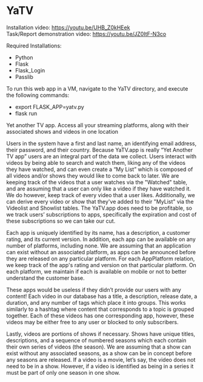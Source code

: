 # YaTV

Installation video: https://youtu.be/UHB_Z0kHEek       
Task/Report demonstration video: https://youtu.be/JZ0ItF-N3co

Required Installations:
- Python
- Flask
- Flask_Login
- Passlib

To run this web app in a VM, navigate to the YaTV directory, and execute the following commands:
- export FLASK_APP=yatv.py
- flask run

Yet another TV app. Access all your streaming platforms, along with their associated shows and videos in one location

Users in the system have a first and last name, an identifying email address, their password, and their country. Because YaTV.app is really “Yet Another TV app” users are an integral part of the data we collect. Users interact with videos by being able to search and watch them, liking any of the videos they have watched, and can even create a “My List” which is composed of all videos and/or shows they would like to come back to later. We are keeping track of the videos that a user watches via the "Watched" table, and are assuming that a user can only like a video if they have watched it. We do however, keep track of every video that a user likes. Additionally, we can derive every video or show that they've added to their "MyList" via the Videolist and Showlist tables. The YaTV.app does need to be profitable, so we track users’ subscriptions to apps, specifically the expiration and cost of these subscriptions so we can take our cut. 

Each app is uniquely identified by its name, has a description, a customer rating, and its current version. In addition, each app can be available on any number of platforms, including none. We are assuming that an application can exist without an associated platform, as apps can be announced before they are released on any particular platform. For each AppPlatform relation, we keep track of the app's rating and version on that particular platform. On each platform, we maintain if each is available on mobile or not to better understand the customer base.

These apps would be useless if they didn’t provide our users with any content! Each video in our database has a title, a description, release date, a duration, and any number of tags which place it into groups. This works similarly to a hashtag where content that corresponds to a topic is grouped together. Each of these videos has one corresponding app, however, these videos may be either free to any user or blocked to only subscribers.

Lastly, videos are portions of shows if necessary. Shows have unique titles, descriptions, and a sequence of numbered seasons which each contain their own series of videos (the season). We are assuming that a show can exist without any associated seasons, as a show can be in concept before any seasons are released. If a video is a movie, let’s say, the video does not need to be in a show. However, if a video is identified as being in a series it must be part of only one season in one show. 
